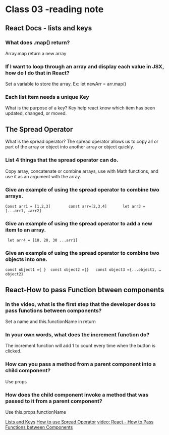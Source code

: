 # Class 03 -reading note

## React Docs - lists and keys

### What does .map() return?
Array.map return a new array
### If I want to loop through an array and display each value in JSX, how do I do that in React?
Set a variable to store the array. Ex: let newArr = arr.map()
### Each list item needs a unique Key
What is the purpose of a key? Key help react know which item has been updated, changed, or moved. 

## The Spread Operator
What is the spread operator?  The spread operator allows us to copy all or part of the array or object into another array or object quickly.
### List 4 things that the spread operator can do. 
Copy array, concatenate or combine arrays, use with Math functions, and use it as an argument with the array. 
### Give an example of using the spread operator to combine two arrays. 
    Const arr1 = [1,2,3]		const arr=[2,3,4]		let arr3 = [...arr1, …arr2] 
### Give an example of using the spread operator to add a new item to an array.
     let arr4 = [10, 20, 30 ...arr1] 
### Give an example of using the spread operator to combine two objects into one.
    const object1 ={ } 	const object2 ={} 	const object3 ={...object1, …object2}

## React-How to pass Function btween components
### In the video, what is the first step that the developer does to pass functions between components? 
Set a name and this.functionName in return 
### In your own words, what does the increment function do?
The increment function will add 1 to count every time when the button is clicked. 
### How can you pass a method from a parent component into a child component? 
Use props
### How does the child component invoke a method that was passed to it from a parent component?
Use this.props.functionName


[Lists and Keys](https://reactjs.org/docs/lists-and-keys.html#rendering-multiple-components)
[How to use Spread Operator](https://medium.com/coding-at-dawn/how-to-use-the-spread-operator-in-javascript-b9e4a8b06fab)
[video: React - How to Pass Functions between Components](https://www.youtube.com/watch?v=c05OL7XbwXU)
